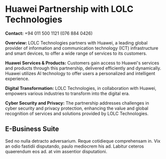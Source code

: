 # Huawei Partnership with LOLC Technologies

**Contact:** +94 011 500 1121 (076 884 0426)

**Overview:**
LOLC Technologies partners with Huawei, a leading global provider of information and communication technology (ICT) infrastructure and smart devices, to offer a wide range of services to its customers.

**Huawei Services & Products:**
Customers gain access to Huawei's services and products through this partnership, delivered efficiently and dynamically. Huawei utilizes AI technology to offer users a personalized and intelligent experience.

**Digital Transformation:**
LOLC Technologies, in collaboration with Huawei, empowers various industries to transform into the digital era.

**Cyber Security and Privacy:**
The partnership addresses challenges in cyber security and privacy protection, enhancing the value and global recognition of services and solutions provided by LOLC Technologies.

## E-Business Suite

Sed no nulla detracto adversarium. Reque cotidieque comprehensam in. Vix an odio fastidii disputando, paulo mediocrem his ad. Labitur ceteros quaerendum eos ad. at vim assentior disputationi.